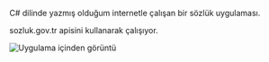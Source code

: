 C# dilinde yazmış olduğum internetle çalışan bir sözlük uygulaması.

sozluk.gov.tr apisini kullanarak çalışıyor.

![Uygulama içinden görüntü](http://g.recordit.co/N1VlW2sGF0.gif "Uygulama içinden görüntü")
